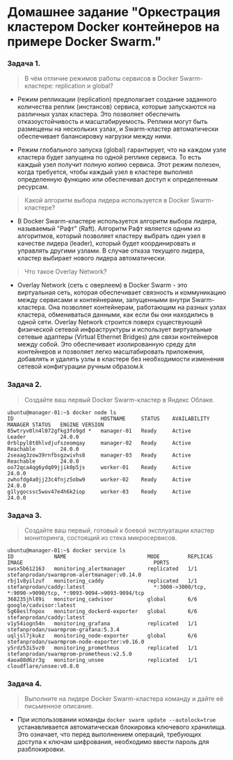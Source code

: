 # Домашнее задание "Оркестрация кластером Docker контейнеров на примере Docker Swarm."

### Задача 1.
> В чём отличие режимов работы сервисов в Docker Swarm-кластере: replication и global?

* Режим репликации (replication) предполагает создание заданного количества реплик (инстансов) сервиса, которые запускаются на различных узлах кластера. Это позволяет обеспечить отказоустойчивость и масштабируемость. Реплики могут быть размещены на нескольких узлах, и Swarm-кластер автоматически обеспечивает балансировку нагрузки между ними.

* Режим глобального запуска (global) гарантирует, что на каждом узле кластера будет запущена по одной реплике сервиса. То есть каждый узел получит полную копию сервиса. Этот режим полезен, когда требуется, чтобы каждый узел в кластере выполнял определенную функцию или обеспечивал доступ к определенным ресурсам.

> Какой алгоритм выбора лидера используется в Docker Swarm-кластере?

* В Docker Swarm-кластере используется алгоритм выбора лидера, называемый "Рафт" (Raft). Алгоритм Рафт является одним из алгоритмов, который позволяет кластеру выбрать один узел в качестве лидера (leader), который будет координировать и управлять другими узлами. В случае отказа текущего лидера, кластер выбирает нового лидера автоматически.

> Что такое Overlay Network?

* Overlay Network (сеть с оверлеем) в Docker Swarm - это виртуальная сеть, которая обеспечивает связность и коммуникацию между сервисами и контейнерами, запущенными внутри Swarm-кластера. Она позволяет контейнерам, работающим на разных узлах кластера, обмениваться данными, как если бы они находились в одной сети. Overlay Network строится поверх существующей физической сетевой инфраструктуры и использует виртуальные сетевые адаптеры (Virtual Ethernet Bridges) для связи контейнеров между собой. Это обеспечивает изолированную среду для контейнеров и позволяет легко масштабировать приложения, добавлять и удалять узлы в кластере без необходимости изменения сетевой конфигурации ручным образом.k

### Задача 2.
> Создайте ваш первый Docker Swarm-кластер в Яндекс Облаке.
```shell
ubuntu@manager-01:~$ docker node ls 
ID                            HOSTNAME     STATUS    AVAILABILITY   MANAGER STATUS   ENGINE VERSION
85wtryv0ln4l072gfkg3fo9gd *   manager-01   Ready     Active         Leader           24.0.0
0rblpyl8t8hlvdjufszeomqay     manager-02   Ready     Active         Reachable        24.0.0
2seaag3zow39rnfbsgzwivhs8     manager-03   Ready     Active         Reachable        24.0.0
oo72qca4qg6ydq09jjik0p5js     worker-01    Ready     Active                          24.0.0
zwhofdg4a0jj23c4fnjz5obw9     worker-02    Ready     Active                          24.0.0
g1lygocssc5wov47e4h6k2iop     worker-03    Ready     Active                          24.0.0
```

### Задача 3.
> Создайте ваш первый, готовый к боевой эксплуатации кластер мониторинга,
> состоящий из стека микросервисов.
```shell
ubuntu@manager-01:~$ docker service ls
ID             NAME                          MODE         REPLICAS   IMAGE                                          PORTS
swsx5b612163   monitoring_alertmanager       replicated   1/1        stefanprodan/swarmprom-alertmanager:v0.14.0    
rbj1v8yilzuf   monitoring_caddy              replicated   1/1        stefanprodan/caddy:latest                      *:3000->3000/tcp, *:9090->9090/tcp, *:9093-9094->9093-9094/tcp
368235jhl89i   monitoring_cadvisor           global       6/6        google/cadvisor:latest                         
5g68eslfnpox   monitoring_dockerd-exporter   global       6/6        stefanprodan/caddy:latest                      
v1y54iogn54n   monitoring_grafana            replicated   1/1        stefanprodan/swarmprom-grafana:5.3.4           
uqljsl7jkukz   monitoring_node-exporter      global       6/6        stefanprodan/swarmprom-node-exporter:v0.16.0   
y5rdz53i5vz0   monitoring_prometheus         replicated   1/1        stefanprodan/swarmprom-prometheus:v2.5.0       
4aoa08d6zr3g   monitoring_unsee              replicated   1/1        cloudflare/unsee:v0.8.0                        
```

### Задача 4.
> Выполните на лидере Docker Swarm-кластера команду и дайте eё письменное описание.

* При использовании команды `docker swarm update --autolock=true` устанавливается автоматическая блокировка ключевого хранилища. Это означает, что перед выполнением операций, требующих доступа к ключам шифрования, необходимо ввести пароль для разблокировки.
